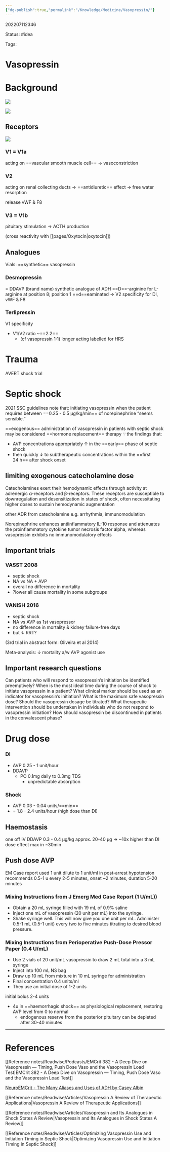 ```yaml
---
{"dg-publish":true,"permalink":"/Knowledge/Medicine/Vasopressin/"}
---
```



202207112346

Status: #idea

Tags:

# Vasopressin
# Background
![](https://i.imgur.com/JUNuym5.png)

![](https://i.imgur.com/3CP4zGa.png)

## Receptors
![](https://i.imgur.com/Ruf4zfK.png)
### V1 = V1a
acting on ==vascular smooth muscle cell==
→ vasoconstriction
### V2
acting on renal collecting ducts
→ ==antidiuretic== effect → free water resorption

release vWF & F8
### V3 = V1b
pituitary stimulation → ACTH production

(cross reactivity with [[pages/Oxytocin\|oxytocin]])
## Analogues
Vials: ==synthetic== vasopressin
### Desmopressin
= DDAVP (brand name)
synthetic analogue of ADH
==D==-arginine for L-arginine at position 8; position 1 ==d==eaminated
→ V2 specificity
for DI, vWF & F8
### Terlipressin
V1 specificity
- V1/V2 ratio ~==2.2==
	- (cf vasopressin 1:1)
longer acting
labelled for HRS
# Trauma
AVERT shock trial
# Septic shock
2021 SSC guidelines note that: initiating vasopressin when the patient requires between ==0.25 - 0.5 μg/kg/min== of norepinephrine “seems sensible.”

==exogenous== administration of vasopressin in patients with septic shock may be considered ==hormone replacement== therapy ∵ the findings that:
- AVP concentrations appropriately ↑ in the ==early== phase of septic shock 
- then quickly ↓ to subtherapeutic concentrations within the ==first 24 h== after shock onset

## limiting exogenous catecholamine dose
Catecholamines exert their hemodynamic effects through activity at adrenergic α-receptors and β-receptors. These receptors are susceptible to downregulation and desensitization in states of shock, often necessitating higher doses to sustain hemodynamic augmentation

other ADR from catecholamine e.g. arrhythmia, immunomodulation

Norepinephrine enhances antiinflammatory IL-10 response and attenuates the proinflammatory cytokine tumor necrosis factor alpha, whereas vasopressin exhibits no immunomodulatory effects

## Important trials
### VASST 2008
- septic shock
- NA vs NA + AVP
- overall no difference in mortality
- ?lower all cause mortality in some subgroups
### VANISH 2016
- septic shock
- NA vs AVP as 1st vasopressor
- no difference in mortality & kidney failure-free days
- but ↓ RRT?

(3rd trial in abstract form: Oliveira et al 2014)

Meta-analysis: ↓ mortality a/w AVP agonist use

## Important research questions
Can patients who will respond to vasopressin’s initiation be identified preemptively?
When is the most ideal time during the course of shock to initiate vasopressin in a patient?
What clinical marker should be used as an indicator for vasopressin’s initiation?
What is the maximum safe vasopressin dose?
Should the vasopressin dosage be titrated?
What therapeutic intervention should be undertaken in individuals who do not respond to vasopressin initiation?
How should vasopressin be discontinued in patients in the convalescent phase?

# Drug dose

### DI
- AVP 0.25 - 1 unit/hour
- DDAVP 
	- PO 0.1mg daily to 0.3mg TDS
		- unpredictable absorption
### Shock
- AVP 0.03 - 0.04 units/==min==
- = 1.8 - 2.4 units/hour
(high dose than DI)
## Haemostasis
one off IV DDAVP 0.3 - 0.4 µg/kg
approx. 20-40 µg
→ ~10x higher than DI dose
effect max in ~30min
## Push dose AVP
EM Case report used 1 unit dilute to 1 unit/ml in post-arrest hypotension
recommends 0.5-1 u every 2-5 minutes, onset ~2 minutes, duration 5-20 minutes

### Mixing Instructions from J Emerg Med Case Report (1 U/mL))
- Obtain a 20 mL syringe filled with 19 mL of 0.9% saline
- Inject one mL of vasopressin (20 unit per mL) into the syringe.
- Shake syringe well. This will now give you one unit per mL. Administer 0.5-1 mL (0.5-1 unit) every two to five minutes titrating to desired blood pressure.

### Mixing Instructions from Perioperative Push-Dose Pressor Paper (0.4 U/mL)
- Use 2 vials of 20 unit/mL vasopressin to draw 2 mL total into a 3 mL syringe
- Inject into 100 mL NS bag
- Draw up 10 mL from mixture in 10 mL syringe for administration
- Final concentration 0.4 units/ml
- They use an initial dose of 1-2 units

initial bolus 2-4 units
- 4u in ==haemorrhagic shock== as physiological replacement, restoring AVP level from 0 to normal
	- endogenous reserve from the posterior pituitary can be depleted after 30-40 minutes

___
# References
[[Reference notes/Readwise/Podcasts/EMCrit 382 - A Deep Dive on Vasopressin —  Timing, Push Dose Vaso and the Vasopressin Load Test\|EMCrit 382 - A Deep Dive on Vasopressin —  Timing, Push Dose Vaso and the Vasopressin Load Test]]

[NeuroEMCrit - The Many Aliases and Uses of ADH by Casey Albin](https://emcrit.org/emcrit/uses-adh/)

[[Reference notes/Readwise/Articles/Vasopressin A Review of Therapeutic Applications\|Vasopressin A Review of Therapeutic Applications]]

[[Reference notes/Readwise/Articles/Vasopressin and Its Analogues in Shock States A Review\|Vasopressin and Its Analogues in Shock States A Review]]

[[Reference notes/Readwise/Articles/Optimizing Vasopressin Use and Initiation Timing in Septic Shock\|Optimizing Vasopressin Use and Initiation Timing in Septic Shock]]
